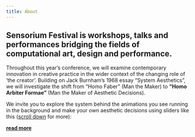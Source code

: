 ```yaml
---
title: About
---
```


<h2>Sensorium Festival is workshops, talks and performances bridging the fields of computational art, design and performance.</h2>

Throughout this year’s conference, we will examine contemporary innovation in creative practice in the wider context of the changing role of ‘the creator’. Building on Jack Burnham’s 1968 essay “System Aesthetics”, we will investigate the shift from “Homo Faber” (Man the Maker) to **“Homo Arbiter Formae”** (Man the Maker of Aesthetic Decisions).

We invite you to explore the system behind the animations you see running in the background and make your own aesthetic decisions using sliders like this ([scroll down](#sliders) for more):

**[read more](/about)**